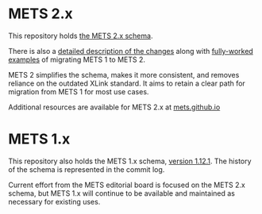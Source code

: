 # METS 2.x

This repository holds [the METS 2.x schema](https://github.com/mets/METS-schema/blob/main/v2/mets.xsd).

There is also a [detailed description of the changes](https://github.com/mets/METS-schema/blob/main/METS2.md) along with [fully-worked examples](https://github.com/mets/METS-schema/tree/main/v2/examples) of migrating METS 1 to METS 2.

METS 2 simplifies the schema, makes it more consistent, and removes reliance on the outdated XLink standard. It aims to retain a clear path for migration from METS 1 for most use cases.

Additional resources are available for METS 2.x at [mets.github.io](https://mets.github.io/)

# METS 1.x

This repository also holds the METS 1.x schema, [version 1.12.1](https://github.com/mets/METS-schema/blob/main/mets.xsd). The history of the schema is represented in the commit log.

Current effort from the METS editorial board is focused on the METS 2.x schema, but METS 1.x will continue to be available and maintained as necessary for existing uses.
